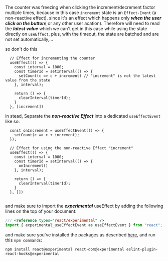 The counter was freezing when clicking the increment/decrement factor multiple times, because in this case ```increment``` state is an ```Effect-Event``` (a non-reactive effect). since it's an effect which happens only ***when the user click on the button***( or any other user acation). Therefore will need to read the ***latest value*** which we can't get in this case while using the state directly on ```useEffect```, plus, with the timeout, the state are batched and are not set automatically,...

so don't do this
```tsx
  // Effect for incrementing the counter 
  useEffect(() => {
    const interval = 1000;
    const timerId = setInterval(() => {
      setCount(c => c + increment) // "increment" is not the latest value from the state
    }, interval);

    return () => {
      clearInterval(timerId);
    }
  }, [increment])
```


in stead, Separate the ***non-reactive Effect*** into a dedicated ```useEffectEvent``` like so: 
```tsx
  const onIncrement = useEffectEvent(() => {
    setCount(c => c + increment); 
  });

  // Effect for using the non-reactive Effect "increment"
  useEffect(() => {
    const interval = 1000;
    const timerId = setInterval(() => {
      onIncrement()
    }, interval);

    return () => {
      clearInterval(timerId);
    }
  }, [])


```

and make sure to import the ***experimental*** useEffect by adding the following lines on the top of your document:
```ts
/// <reference types="react/experimental" />
import { experimental_useEffectEvent as useEffectEvent } from "react";
```

and make sure you've installed the packages as described [here](https://react.dev/reference/react/experimental_useEffectEvent), and run this ```npm commands```:
```shell
npm install react@experimental react-dom@experimental eslint-plugin-react-hooks@experimental
```